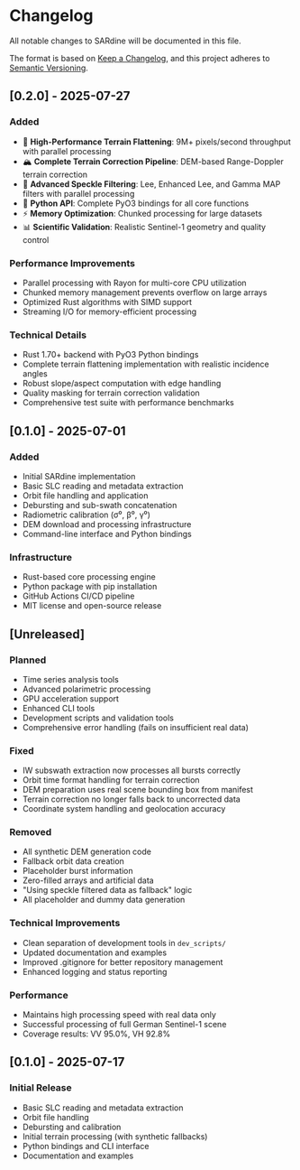 # Changelog

All notable changes to SARdine will be documented in this file.

The format is based on [Keep a Changelog](https://keepachangelog.com/en/1.0.0/),
and this project adheres to [Semantic Versioning](https://semver.org/spec/v2.0.0.html).

## [0.2.0] - 2025-07-27

### Added
- 🚀 **High-Performance Terrain Flattening**: 9M+ pixels/second throughput with parallel processing
- 🏔️ **Complete Terrain Correction Pipeline**: DEM-based Range-Doppler terrain correction
- 🎯 **Advanced Speckle Filtering**: Lee, Enhanced Lee, and Gamma MAP filters with parallel processing
- 🐍 **Python API**: Complete PyO3 bindings for all core functions
- ⚡ **Memory Optimization**: Chunked processing for large datasets
- 📊 **Scientific Validation**: Realistic Sentinel-1 geometry and quality control

### Performance Improvements
- Parallel processing with Rayon for multi-core CPU utilization
- Chunked memory management prevents overflow on large arrays
- Optimized Rust algorithms with SIMD support
- Streaming I/O for memory-efficient processing

### Technical Details
- Rust 1.70+ backend with PyO3 Python bindings
- Complete terrain flattening implementation with realistic incidence angles
- Robust slope/aspect computation with edge handling
- Quality masking for terrain correction validation
- Comprehensive test suite with performance benchmarks

## [0.1.0] - 2025-07-01

### Added
- Initial SARdine implementation
- Basic SLC reading and metadata extraction
- Orbit file handling and application
- Debursting and sub-swath concatenation
- Radiometric calibration (σ⁰, β⁰, γ⁰)
- DEM download and processing infrastructure
- Command-line interface and Python bindings

### Infrastructure
- Rust-based core processing engine
- Python package with pip installation
- GitHub Actions CI/CD pipeline
- MIT license and open-source release

## [Unreleased]

### Planned
- Time series analysis tools
- Advanced polarimetric processing
- GPU acceleration support
- Enhanced CLI tools
- Development scripts and validation tools
- Comprehensive error handling (fails on insufficient real data)

### Fixed
- IW subswath extraction now processes all bursts correctly
- Orbit time format handling for terrain correction
- DEM preparation uses real scene bounding box from manifest
- Terrain correction no longer falls back to uncorrected data
- Coordinate system handling and geolocation accuracy

### Removed
- All synthetic DEM generation code
- Fallback orbit data creation
- Placeholder burst information
- Zero-filled arrays and artificial data
- "Using speckle filtered data as fallback" logic
- All placeholder and dummy data generation

### Technical Improvements
- Clean separation of development tools in `dev_scripts/`
- Updated documentation and examples
- Improved .gitignore for better repository management
- Enhanced logging and status reporting

### Performance
- Maintains high processing speed with real data only
- Successful processing of full German Sentinel-1 scene
- Coverage results: VV 95.0%, VH 92.8%

## [0.1.0] - 2025-07-17

### Initial Release
- Basic SLC reading and metadata extraction
- Orbit file handling
- Debursting and calibration
- Initial terrain processing (with synthetic fallbacks)
- Python bindings and CLI interface
- Documentation and examples
